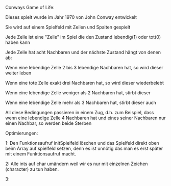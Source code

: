 Conways Game of Life:

Dieses spielt wurde im Jahr 1970 von John Conway entwickelt

Sie wird auf einem Spielfeld mit Zeilen und Spalten gespielt

Jede Zelle ist eine "Zelle" im Spiel die den Zustand lebendig(1) oder tot(0) haben kann

Jede Zelle hat acht Nachbaren und der nächste Zustand hängt von denen ab:

Wenn eine lebendige Zelle 2 bis 3 lebendige Nachbaren hat, so wird dieser weiter leben

Wenn eine tote Zelle exakt drei Nachbaren hat, so wird dieser wiederbelebt

Wenn eine lebendige Zelle weniger als 2 Nachbaren hat, stirbt dieser 

Wenn eine lebendige Zelle mehr als 3 Nachbaren hat, stirbt dieser auch

                   
All diese Bedingungen passieren in einem Zug, d.h. zum Beispiel, dass wenn eine lebendige Zelle 4 Nachbaren hat und eines seiner Nachbaren nur einen Nachbar, so werden beide Sterben


Optimierungen:

1: Den Funktionsaufruf initSpielfeld löschen und das Spielfeld direkt oben beim Array auf spielfeld setzen, denn es ist unnötig das man es erst später mit einem Funktionsaufruf macht.

2: Alle ints auf char umändern weil wir es nur mit einzelnen Zeichen (character) zu tun haben.

3: 



